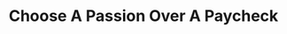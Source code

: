 ---
layout: interior
title: Choose A Passion Over A Paycheck
speaker: Bailey Bryand
permalink: bailey_bryand
image: img/20160607/alex_pemberton.jpg
event: 20160916
video: 
favorite: My favorite thing about Wichita is attending the Wichita State Shocker Basketball games because you get to be a part of such an intense atmosphere and cheer alongside all the passionate fans.
about: Bailey is Junior at Wichita State University pursuing a degree in Marketing. He is the President of his fraternity, Sigma Alpha Epsilon, and is also a Business Development Associate with the Barton International Group. Bailey enjoys traveling and hopes to one day become a personal development coach.
twitter: baibryand
facebook: 
instagram: BaiBryand
linkedin: 
google: 
website: 
email: baileybryand@gmail.com
telephone: 
---
